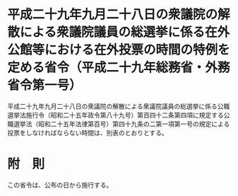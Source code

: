 # 平成二十九年九月二十八日の衆議院の解散による衆議院議員の総選挙に係る在外公館等における在外投票の時間の特例を定める省令（平成二十九年総務省・外務省令第一号）
平成二十九年九月二十八日の衆議院の解散による衆議院議員の総選挙に係る公職選挙法施行令（昭和二十五年政令第八十九号）第百四十二条第四項に規定する公職選挙法（昭和二十五年法律第百号）第四十九条の二第一項第一号の規定による投票をしなければならない時間は、別表のとおりとする。
# 附　則
この省令は、公布の日から施行する。
